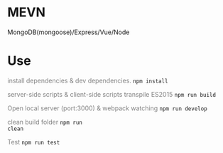 # MEVN
MongoDB(mongoose)/Express/Vue/Node

# Use

<span style="color:gray">install dependencies & dev dependencies.</span>
<code>npm install</code>

<span style="color:gray">server-side scripts & client-side scripts transpile ES2015</span>
<code>npm run build</code>

<span style="color:gray">Open local server (port:3000) & webpack watching</span>
<code>npm run develop</code>

<span style="color:gray">clean build folder</span>
<code>npm run clean</code>

<span style="color:gray">Test</span>
<code>npm run test</code>

